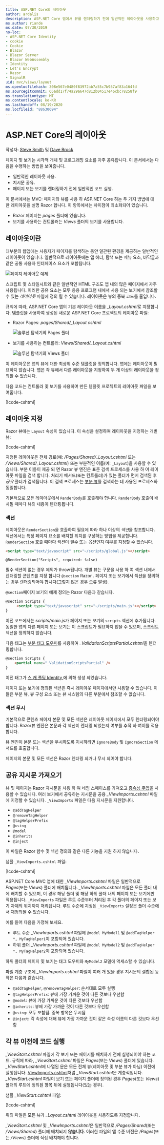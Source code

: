 ```yaml
---
title: ASP.NET Core의 레이아웃
author: ardalis
description: ASP.NET Core 앱에서 뷰를 렌더링하기 전에 일반적인 레이아웃을 사용하고, 지시문을 공유하고, 공용 코드를 실행하는 방법을 알아봅니다.
ms.author: riande
ms.date: 07/30/2019
no-loc:
- ASP.NET Core Identity
- cookie
- Cookie
- Blazor
- Blazor Server
- Blazor WebAssembly
- Identity
- Let's Encrypt
- Razor
- SignalR
uid: mvc/views/layout
ms.openlocfilehash: 308e567e0480f83972ab7a55c7b957af83a164fd
ms.sourcegitcommit: 65add17f74a29a647d812b04517e46cbc78258f9
ms.translationtype: MT
ms.contentlocale: ko-KR
ms.lasthandoff: 08/19/2020
ms.locfileid: "88630694"
---
```

# <a name="layout-in-aspnet-core"></a>ASP.NET Core의 레이아웃

작성자: [Steve Smith](https://ardalis.com/) 및 [Dave Brock](https://twitter.com/daveabrock)

페이지 및 보기는 시각적 개체 및 프로그래밍 요소를 자주 공유합니다. 이 문서에서는 다음을 수행하는 방법을 보여줍니다.

* 일반적인 레이아웃 사용.
* 지시문 공유.
* 페이지 또는 보기를 렌더링하기 전에 일반적인 코드 실행.

이 문서에서는 MVC: 페이지와 뷰를 사용 하 ASP.NET Core 하는 두 가지 방법에 대 한 레이아웃을 설명 Razor 합니다. 이 항목에서는 차이점이 최소화되어 있습니다.

* Razor 페이지는 *pages* 폴더에 있습니다.
* 보기를 사용하는 컨트롤러는 *Views* 폴더의 보기를 사용합니다.

## <a name="what-is-a-layout"></a>레이아웃이란

대부분의 웹앱에는 사용자가 페이지를 탐색하는 동안 일관된 환경을 제공하는 일반적인 레이아웃이 있습니다. 일반적으로 레이아웃에는 앱 헤더, 탐색 또는 메뉴 요소, 바닥글과 같은 공통 사용자 인터페이스 요소가 포함됩니다.

![페이지 레이아웃 예제](layout/_static/page-layout.png)

스크립트 및 스타일시트와 같은 일반적인 HTML 구조도 앱 내의 많은 페이지에서 자주 사용됩니다. 이러한 공유 요소는 모두 응용 프로그램 내에서 사용 되는 보기에서 참조할 수 있는 *레이아웃* 파일에 정의 될 수 있습니다. 레이아웃은 뷰의 중복 코드를 줄입니다.

규칙에 따라, ASP.NET Core 앱의 기본 레이아웃 이름을 *_Layout.cshtml*로 지정합니다. 템플릿을 사용하여 생성된 새로운 ASP.NET Core 프로젝트의 레이아웃 파일:

* Razor Pages: *pages/Shared/_Layout cshtml*

  ![솔루션 탐색기의 Pages 폴더](layout/_static/rp-web-project-views.png)

* 보기를 사용하는 컨트롤러: *Views/Shared/_Layout.cshtml*

  ![솔루션 탐색기의 Views 폴더](layout/_static/mvc-web-project-views.png)

이 레이아웃은 앱의 뷰에 대한 최상위 수준 템플릿을 정의합니다. 앱에는 레이아웃이 필요하지 않습니다. 앱은 각 뷰에서 다른 레이아웃을 지정하여 두 개 이상의 레이아웃을 정의할 수 있습니다.

다음 코드는 컨트롤러 및 보기를 사용하여 만든 템플릿 프로젝트의 레이아웃 파일을 보여줍니다.

[!code-cshtml[](~/common/samples/WebApplication1/Views/Shared/_Layout.cshtml?highlight=44,72)]

## <a name="specifying-a-layout"></a>레이아웃 지정

Razor 뷰에는 `Layout` 속성이 있습니다. 이 속성을 설정하여 레이아웃을 지정하는 개별 뷰:

[!code-cshtml[](../../common/samples/WebApplication1/Views/_ViewStart.cshtml?highlight=2)]

지정된 레이아웃은 전체 경로(예: */Pages/Shared/_Layout.cshtml* 또는 */Views/Shared/_Layout.cshtml*) 또는 부분적인 이름(예: `_Layout`)을 사용할 수 있습니다. 부분 이름이 제공 되 면 Razor 뷰 엔진은 표준 검색 프로세스를 사용 하 여 레이아웃 파일을 검색 합니다. 처리기 메서드(또는 컨트롤러)가 있는 폴더가 먼저 검색된 후 *공유* 폴더가 검색됩니다. 이 검색 프로세스는 [부분 뷰](xref:mvc/views/partial#partial-view-discovery)를 검색하는 데 사용된 프로세스와 동일합니다.

기본적으로 모든 레이아웃에서 `RenderBody`를 호출해야 합니다. `RenderBody` 호출이 배치될 때마다 뷰의 내용이 렌더링됩니다.

<a name="layout-sections-label"></a>
<!-- https://stackoverflow.com/questions/23327578 -->
### <a name="sections"></a>섹션

레이아웃은 `RenderSection`을 호출하여 필요에 따라 하나 이상의 *섹션*을 참조합니다. 섹션에서는 특정 페이지 요소를 배치할 위치를 구성하는 방법을 제공합니다. `RenderSection` 호출 때마다 섹션이 필수 또는 옵션인지 여부를 지정할 수 있습니다.

```html
<script type="text/javascript" src="~/scripts/global.js"></script>

@RenderSection("Scripts", required: false)
```

필수 섹션이 없는 경우 예외가 throw됩니다. 개별 뷰는 구문을 사용 하 여 섹션 내에서 렌더링할 콘텐츠를 지정 합니다 `@section` Razor . 페이지 또는 보기에서 섹션을 정의하는 경우 렌더링되어야 합니다(그렇지 않은 경우 오류 발생).

`@section`페이지 보기의 예제 정의는 Razor 다음과 같습니다.

```html
@section Scripts {
     <script type="text/javascript" src="~/scripts/main.js"></script>
}
```

이전 코드에서는 *scripts/main.js*가 페이지 또는 보기의 `scripts` 섹션에 추가됩니다. 동일한 앱의 다른 페이지 또는 보기는 이 스크립트가 필요하지 않을 수 있으며, 스크립트 섹션을 정의하지 않습니다.

다음 태그는 [부분 태그 도우미](xref:mvc/views/tag-helpers/builtin-th/partial-tag-helper)를 사용하여 *_ValidationScriptsPartial.cshtml*을 렌더링합니다.

```html
@section Scripts {
    <partial name="_ValidationScriptsPartial" />
}
```

이전 태그가 [스 캐 폴딩 Identity ](xref:security/authentication/scaffold-identity)에 의해 생성 되었습니다.

페이지 또는 보기에 정의된 섹션은 즉시 레이아웃 페이지에서만 사용할 수 있습니다. 이들은 부분 뷰, 뷰 구성 요소 또는 뷰 시스템의 다른 부분에서 참조할 수 없습니다.

### <a name="ignoring-sections"></a>섹션 무시

기본적으로 콘텐츠 페이지 본문 및 모든 섹션은 레이아웃 페이지에서 모두 렌더링되어야 합니다. Razor뷰 엔진은 본문과 각 섹션이 렌더링 되었는지 여부를 추적 하 여이를 적용 합니다.

뷰 엔진이 본문 또는 섹션을 무시하도록 지시하려면 `IgnoreBody` 및 `IgnoreSection` 메서드를 호출합니다.

페이지의 본문 및 모든 섹션은 Razor 렌더링 되거나 무시 되어야 합니다.

<a name="viewimports"></a>

## <a name="importing-shared-directives"></a>공유 지시문 가져오기

뷰 및 페이지는 Razor 지시문을 사용 하 여 네임 스페이스를 가져오고 [종속성 주입](dependency-injection.md)을 사용할 수 있습니다. 여러 보기에서 공유하는 지시문을 공용 *_ViewImports.cshtml* 파일에 지정할 수 있습니다. `_ViewImports` 파일은 다음 지시문을 지원합니다.

* `@addTagHelper`
* `@removeTagHelper`
* `@tagHelperPrefix`
* `@using`
* `@model`
* `@inherits`
* `@inject`

이 파일은 Razor 함수 및 섹션 정의와 같은 다른 기능을 지원 하지 않습니다.

샘플 `_ViewImports.cshtml` 파일:

[!code-cshtml[](../../common/samples/WebApplication1/Views/_ViewImports.cshtml)]

ASP.NET Core MVC 앱에 대한 *_ViewImports.cshtml* 파일은 일반적으로 *Pages*(또는 *Views*) 폴더에 배치됩니다. *_ViewImports.cshtml* 파일은 모든 폴더 내에 배치할 수 있으며, 이 경우 해당 폴더 및 해당 하위 폴더 내의 페이지 또는 보기에만 적용됩니다. `_ViewImports` 파일은 루트 수준부터 처리된 후 각 폴더의 페이지 또는 보기 자체의 위치까지 처리됩니다. 루트 수준에 지정된 `_ViewImports` 설정은 폴더 수준에서 재정의될 수 있습니다.

예를 들어 다음을 가정해 보세요.

* 루트 수준 *_ViewImports.cshtml* 파일에 `@model MyModel1` 및 `@addTagHelper *, MyTagHelper1`이 포함되어 있습니다.
* 하위 폴더 *_ViewImports.cshtml* 파일에 `@model MyModel2` 및 `@addTagHelper *, MyTagHelper2`이 포함되어 있습니다.

하위 폴더의 페이지 및 보기는 태그 도우미와 `MyModel2` 모델에 액세스할 수 있습니다.

파일 계층 구조에 *_ViewImports.cshtml* 파일이 여러 개 있을 경우 지시문의 결합된 동작은 다음과 같습니다.

* `@addTagHelper`, `@removeTagHelper`: 순서대로 모두 실행
* `@tagHelperPrefix`: 뷰에 가장 가까운 것이 다른 것보다 우선함
* `@model`: 뷰에 가장 가까운 것이 다른 것보다 우선함
* `@inherits`: 뷰에 가장 가까운 것이 다른 것보다 우선함
* `@using`: 모두 포함됨. 중복 항목은 무시됨
* `@inject`: 각 속성에 대해 뷰에 가장 가까운 것이 같은 속성 이름의 다른 것보다 우선함

<a name="viewstart"></a>

## <a name="running-code-before-each-view"></a>각 뷰 이전에 코드 실행

*_ViewStart.cshtml* 파일에 각 보기 또는 페이지를 배치하기 전에 실행되어야 하는 코드. 규칙에 따라, *_ViewStart.cshtml* 파일은 *Pages*(또는 *Views*) 폴더에 있습니다. *_ViewStart.cshtml*에 나열된 문은 모든 전체 뷰(레이아웃 및 부분 뷰가 아님) 이전에 실행됩니다. [ViewImports.cshtml](xref:mvc/views/layout#viewimports)처럼 *_ViewStart.cshtml*은 계층적입니다. *_ViewStart.cshtml* 파일이 보기 또는 페이지 폴더에 정의된 경우 *Pages*(또는 *Views*) 폴더의 루트에 정의된 항목 뒤에 실행됩니다(있는 경우).

샘플 *_ViewStart.cshtml* 파일:

[!code-cshtml[](../../common/samples/WebApplication1/Views/_ViewStart.cshtml)]

위의 파일은 모든 뷰가 *_Layout.cshtml* 레이아웃을 사용하도록 지정합니다.

*_ViewStart.cshtml* 및 *_ViewImports.cshtml*은 일반적으로 */Pages/Shared*(또는 */Views/Shared*) 폴더에 배치되지 **않습니다**. 이러한 파일의 앱 수준 버전은 */Pages*(또는 */Views*) 폴더에 직접 배치해야 합니다.
